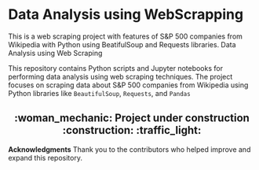 # Data Analysis using WebScrapping

This is a web scraping project with features of S&P 500 companies from Wikipedia with Python using BeatifulSoup and Requests libraries.
Data Analysis using Web Scraping 

This repository contains Python scripts and Jupyter notebooks for performing data analysis using web scraping techniques. The project focuses on scraping data about S&P 500 companies from Wikipedia using Python libraries like `BeautifulSoup`, `Requests`, and `Pandas`

<h2 align="center">
:woman_mechanic: Project under construction :construction: 	:traffic_light:
  
 </h2>


**Acknowledgments**
Thank you to the contributors who helped improve and expand this repository.
